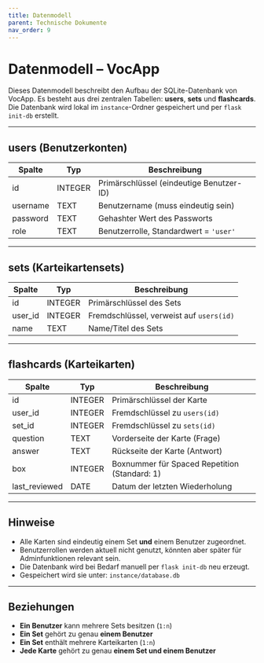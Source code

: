 ```yaml
---
title: Datenmodell
parent: Technische Dokumente
nav_order: 9
---
```


# Datenmodell – VocApp

Dieses Datenmodell beschreibt den Aufbau der SQLite-Datenbank von VocApp. Es besteht aus drei zentralen Tabellen: **users**, **sets** und **flashcards**. Die Datenbank wird lokal im `instance`-Ordner gespeichert und per `flask init-db` erstellt.

---

## users (Benutzerkonten)

| Spalte    | Typ     | Beschreibung                              |
|-----------|---------|-------------------------------------------|
| id        | INTEGER | Primärschlüssel (eindeutige Benutzer-ID)  |
| username  | TEXT    | Benutzername (muss eindeutig sein)        |
| password  | TEXT    | Gehashter Wert des Passworts              |
| role      | TEXT    | Benutzerrolle, Standardwert = `'user'`    |

---

## sets (Karteikartensets)

| Spalte   | Typ     | Beschreibung                                       |
|----------|---------|----------------------------------------------------|
| id       | INTEGER | Primärschlüssel des Sets                           |
| user_id  | INTEGER | Fremdschlüssel, verweist auf `users(id)`           |
| name     | TEXT    | Name/Titel des Sets                                |

---

## flashcards (Karteikarten)

| Spalte         | Typ     | Beschreibung                                               |
|----------------|---------|------------------------------------------------------------|
| id             | INTEGER | Primärschlüssel der Karte                                  |
| user_id        | INTEGER | Fremdschlüssel zu `users(id)`                              |
| set_id         | INTEGER | Fremdschlüssel zu `sets(id)`                               |
| question       | TEXT    | Vorderseite der Karte (Frage)                              |
| answer         | TEXT    | Rückseite der Karte (Antwort)                              |
| box            | INTEGER | Boxnummer für Spaced Repetition (Standard: 1)              |
| last_reviewed  | DATE    | Datum der letzten Wiederholung                             |

---

## Hinweise

- Alle Karten sind eindeutig einem Set **und** einem Benutzer zugeordnet.
- Benutzerrollen werden aktuell nicht genutzt, könnten aber später für Adminfunktionen relevant sein.
- Die Datenbank wird bei Bedarf manuell per `flask init-db` neu erzeugt.
- Gespeichert wird sie unter: `instance/database.db`

---

## Beziehungen

- **Ein Benutzer** kann mehrere Sets besitzen (`1:n`)
- **Ein Set** gehört zu genau **einem Benutzer**
- **Ein Set** enthält mehrere Karteikarten (`1:n`)
- **Jede Karte** gehört zu genau **einem Set und einem Benutzer**

